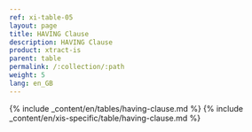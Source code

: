 ```yaml
---
ref: xi-table-05
layout: page
title: HAVING Clause
description: HAVING Clause
product: xtract-is
parent: table
permalink: /:collection/:path
weight: 5
lang: en_GB
---
```

{% include _content/en/tables/having-clause.md  %}
{% include _content/en/xis-specific/table/having-clause.md %}
